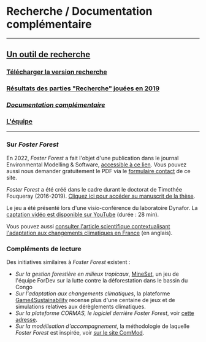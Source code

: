 # Recherche / Documentation complémentaire

***
## [Un outil de recherche](https://timotheefouqueray.github.io/fosterforest/recherche/recherche)
### [Télécharger la version recherche](https://timotheefouqueray.github.io/fosterforest/recherche/telecharger-recherche)
### [Résultats des parties "Recherche" jouées en 2019](https://timotheefouqueray.github.io/fosterforest/recherche/results-quelques-mots)
### *[Documentation complémentaire](https://timotheefouqueray.github.io/fosterforest/recherche/documentation)*
### [L'équipe](https://timotheefouqueray.github.io/fosterforest/home/equipe)
***

### Sur _Foster Forest_

En 2022, _Foster Forest_  a fait l'objet d'une publication dans le journal Environmental Modelling & Software, [accessible à ce lien](https://www.sciencedirect.com/science/article/abs/pii/S1364815222000445). Vous pouvez aussi nous demander gratuitement le PDF via le [formulaire contact](https://timotheefouqueray.github.io/fosterforest/contact) de ce site.

_Foster Forest_ a été créé dans le cadre durant le doctorat de Timothée Fouqueray (2016-2019). [Cliquez ici pour accéder au manuscrit de la thèse](https://hal.archives-ouvertes.fr/tel-02457016).

Le jeu a été présenté lors d'une visio-conférence du laboratoire Dynafor. La [captation vidéo est disponible sur YouTube](https://www.youtube.com/watch?v=1olLn3Z-c5I) (durée : 28 min).

Vous pouvez aussi [consulter l'article scientifique contextualisant l'adaptation aux changements climatiques en France](https://www.sciencedirect.com/science/article/abs/pii/S0378112719320018) (en anglais).

### Compléments de lecture

Des initiatives similaires à _Foster Forest_ existent :
* _Sur la gestion forestière en milieux tropicaux_, [MineSet](https://fordev.ethz.ch/research/our-games/coforset-game.html), un jeu de l'équipe ForDev sur la lutte contre la déforestation dans le bassin du Congo
* _Sur l'adaptation aux changements climatiques_, la plateforme [Game4Sustainability](https://games4sustainability.org/) recense plus d'une centaine de jeux et de simulations relatives aux dérèglements climatiques.
* _Sur la plateforme CORMAS, le logiciel derrière Foster Forest_, voir [cette adresse](http://cormas.cirad.fr).
* _Sur la modélisation d'accompagnement_, la méthodologie de laquelle _Foster Forest_ est inspirée, voir [sur le site ComMod](https://www.commod.org/).
